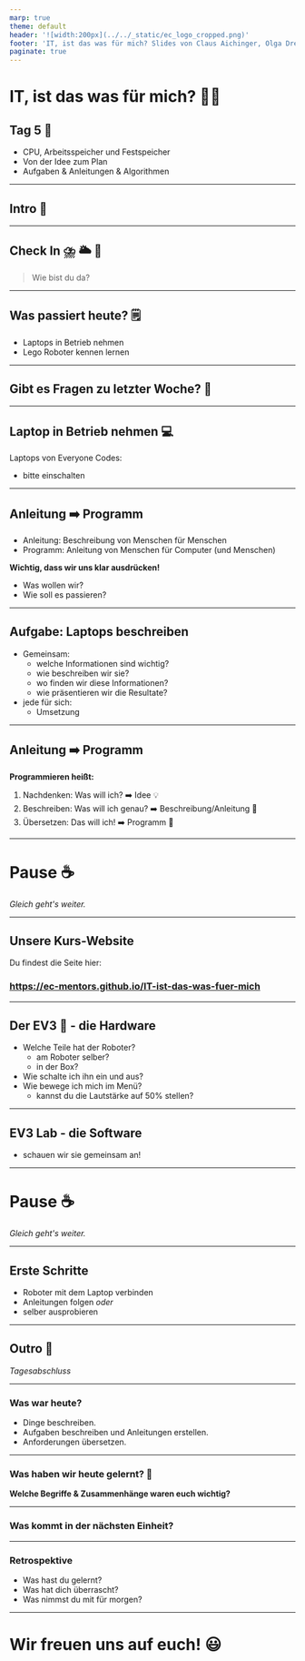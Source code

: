 ```yaml
---
marp: true
theme: default
header: '![width:200px](../../_static/ec_logo_cropped.png)'
footer: 'IT, ist das was für mich? Slides von Claus Aichinger, Olga Drewitz & Rea Sutter (it-orientation@everyonecodes.io)'
paginate: true
---
```


# IT, ist das was für mich? 👩‍💻

## Tag 5 🎈

- CPU, Arbeitsspeicher und Festspeicher
- Von der Idee zum Plan
- Aufgaben & Anleitungen & Algorithmen

---

## Intro 🌅

---

## Check In ⛈️ 🌥️ 🌈

> Wie bist du da?

---

## Was passiert heute? 🗒️

- Laptops in Betrieb nehmen
- Lego Roboter kennen lernen

---

## Gibt es Fragen zu letzter Woche? 🤔

---

## Laptop in Betrieb nehmen 💻

Laptops von Everyone Codes:
- bitte einschalten

---

## Anleitung ➡️ Programm

- Anleitung: Beschreibung von Menschen für Menschen
- Programm: Anleitung von Menschen für Computer (und Menschen)

**Wichtig, dass wir uns klar ausdrücken!**

- Was wollen wir?
- Wie soll es passieren?

---

## Aufgabe: Laptops beschreiben

- Gemeinsam:
  - welche Informationen sind wichtig?
  - wie beschreiben wir sie?
  - wo finden wir diese Informationen?
  - wie präsentieren wir die Resultate?
- jede für sich:
  - Umsetzung

---

## Anleitung ➡️ Programm

**Programmieren heißt:**

1. Nachdenken: Was will ich? ➡️ Idee 💡
1. Beschreiben: Was will ich genau? ➡️ Beschreibung/Anleitung 📝
1. Übersetzen: Das will ich! ➡️ Programm 🤖

---

# Pause ☕

*Gleich geht's weiter.*

---

## Unsere Kurs-Website

Du findest die Seite hier:

### <https://ec-mentors.github.io/IT-ist-das-was-fuer-mich>

---

## Der EV3 🤖 - die Hardware

- Welche Teile hat der Roboter?
  - am Roboter selber?
  - in der Box?
- Wie schalte ich ihn ein und aus?
- Wie bewege ich mich im Menü?
  - kannst du die Lautstärke auf 50% stellen?

---

## EV3 Lab - die Software

- schauen wir sie gemeinsam an!

---

# Pause ☕

*Gleich geht's weiter.*

---

## Erste Schritte

- Roboter mit dem Laptop verbinden
- Anleitungen folgen *oder*
- selber ausprobieren

<!--
---

#### Welche Keyboard Shortcuts waren praktisch?

Eine kleine Wiederholung:

- Ganz allgemein?
- Im Browser?
- Am Desktop?
- Sonstwo?

---

#### Übung: Machen wir ein Plakat daraus! 👩‍🎨

Zwei Gruppen.

1. Gruppe: "Woraus besteht eine Computer?"
1. Gruppe: "Nützliche Keyboard Shortcuts:"

---

---

### Übung: Eine Aufgabe & Anleitung für Olga

Wir:
1. Nachdenken: Was soll der Roboter machen? ➡️ Idee 💡
1. Beschreiben: Was wollen wir genau? ➡️ Beschreibung/Anleitung 📝

Olga:
3. Übersetzen: Das wollt ihr?! ➡️ Programm 🤖

*Wird Olga verstehen, was wir wollen?*
*Wird der Roboter verstehen, was Olga will?*

---

### Übung: Eine Aufgabe & Anleitung für Olga

Ein Roboter kann…
- wie ein Auto in alle Richtungen fahren (Dauer, Strecke)
- in verschiedenen Geschwindigkeiten fahren (1-100)
- folgendes sagen: Farben, Good Job, Bravo, Okey-dokey

Was soll der Roboter machen?

---

## Pause ☕

*Gleich geht's weiter.*

---

## Laptops in Betrieb nehmen 💻

Zu installieren:
- Google Chrome Browser
- Lego Software

Gut zu wissen:
- Wie organisieren wir unseren Browser?
- Kennt ihr Keyboard-Shortcuts?
- Wie merken wir uns, was wir tun?
-->
---

## Outro 🌆

*Tagesabschluss*

---

### Was war heute?

- Dinge beschreiben.
- Aufgaben beschreiben und Anleitungen erstellen.
- Anforderungen übersetzen.

---

### Was haben wir heute gelernt? 📝

**Welche Begriffe & Zusammenhänge waren euch wichtig?**

---

### Was kommt in der nächsten Einheit?

---

### Retrospektive

- Was hast du gelernt?
- Was hat dich überrascht?
- Was nimmst du mit für morgen?

---

# Wir freuen uns auf euch! 😃
